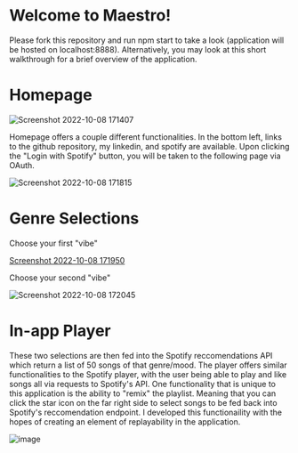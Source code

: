 # Welcome to Maestro!

Please fork this repository and run npm start to take a look (application will be hosted on localhost:8888). Alternatively, you may look at this short walkthrough for a brief overview of the application.

# Homepage

![Screenshot 2022-10-08 171407](https://user-images.githubusercontent.com/95602879/194731880-8d0530fa-820c-4fde-9f9d-9067cfc0a9de.png)

Homepage offers a couple different functionalities. In the bottom left, links to the github repository, my linkedin, and spotify are available. Upon clicking the "Login with Spotify" button, you will be taken to the following page via OAuth. 


![Screenshot 2022-10-08 171815](https://user-images.githubusercontent.com/95602879/194731965-2d782c9a-0ad8-4746-820f-6ccbeaa1b83e.png)

# Genre Selections
Choose your first "vibe"

[Screenshot 2022-10-08 171950](https://user-images.githubusercontent.com/95602879/194731981-c81fb531-4992-42a4-a103-e05123d76c37.png)

Choose your second "vibe"

![Screenshot 2022-10-08 172045](https://user-images.githubusercontent.com/95602879/194731995-1a2d5d85-30ff-485e-be16-f3145fa5576b.png)

# In-app Player

These two selections are then fed into the Spotify reccomendations API which return a list of 50 songs of that genre/mood. The player offers similar functionalities to the Spotify player, with the user being able to play and like songs all via requests to Spotify's API. One functionality that is unique to this application is the ability to "remix" the playlist. Meaning that you can click the star icon on the far right side to select songs to be fed back into Spotify's reccomendation endpoint. I developed this functionaility with the hopes of creating an element of replayability in the application. 

![image](https://user-images.githubusercontent.com/95602879/194732024-d391add7-75d3-41d3-af81-13f831f62c53.png)

